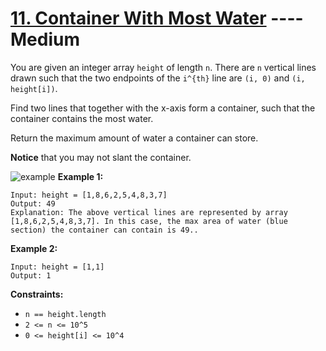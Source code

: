 # [11. Container With Most Water](https://leetcode.com/problems/container-with-most-water/?envType=study-plan-v2&envId=top-interview-150) ---- Medium

You are given an integer array `height` of length `n`. There are `n` vertical lines drawn such that the two endpoints of the `i^{th}` line are `(i, 0)` and `(i, height[i])`.

Find two lines that together with the x-axis form a container, such that the container contains the most water.

Return the maximum amount of water a container can store.

**Notice** that you may not slant the container.


![example](https://s3-lc-upload.s3.amazonaws.com/uploads/2018/07/17/question_11.jpg)
**Example 1:**
```
Input: height = [1,8,6,2,5,4,8,3,7]
Output: 49
Explanation: The above vertical lines are represented by array [1,8,6,2,5,4,8,3,7]. In this case, the max area of water (blue section) the container can contain is 49..
```

**Example 2:**
```
Input: height = [1,1]
Output: 1
```

**Constraints:**

- `n == height.length`
- `2 <= n <= 10^5`
- `0 <= height[i] <= 10^4`
